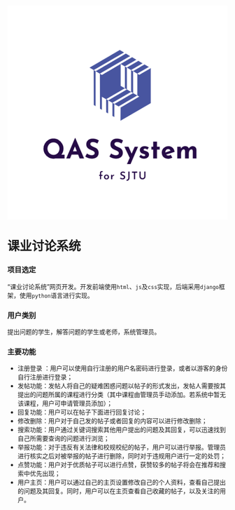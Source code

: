 <img src="/img-folder/dac8db0879f8b88c16d75336b1969aa.png" align="middle" />

# 课业讨论系统
### 项目选定
“课业讨论系统”网页开发。开发前端使用`html`、`js`及`css`实现，后端采用`django`框架，使用`python`语言进行实现。
### 用户类别
提出问题的学生，解答问题的学生或老师，系统管理员。
### 主要功能
* 注册登录 ：用户可以使用自行注册的用户名密码进行登录，或者以游客的身份自行注册进行登录；
* 发帖功能：发帖人将自己的疑难困惑问题以帖子的形式发出，发帖人需要按其提出的问题所属的课程进行分类（其中课程由管理员手动添加。若系统中暂无该课程，用户可申请管理员添加）；
* 回复功能：用户可以在帖子下面进行回复讨论；
* 修改删除：用户对于自己发的帖子或者回复的内容可以进行修改删除；
* 搜索功能：用户通过关键词搜索其他用户提出的问题及其回复，可以迅速找到自己所需要查询的问题进行浏览；
* 举报功能：对于违反有关法律和校规校纪的帖子，用户可以进行举报。管理员进行核实之后对被举报的帖子进行删除，同时对于违规用户进行一定的处罚；
* 点赞功能：用户对于优质帖子可以进行点赞，获赞较多的帖子将会在推荐和搜索中优先出现；
* 用户主页：用户可以通过自己的主页设置修改自己的个人资料，查看自己提出的问题及其回复。同时，用户可以在主页查看自己收藏的帖子，以及关注的用户。
